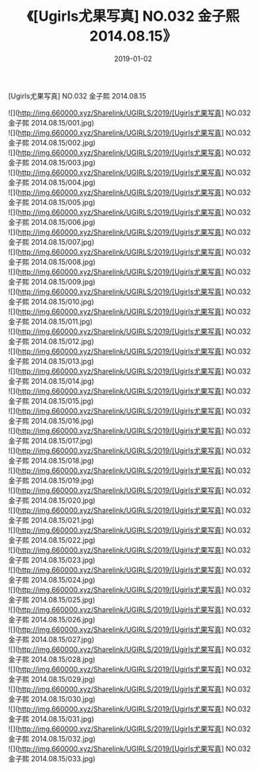﻿---
layout: post
title:  《[Ugirls尤果写真] NO.032 金子熙 2014.08.15》
date:   2019-01-02
img: http://img.660000.xyz/Sharelink/UGIRLS/2019/[Ugirls尤果写真] NO.032 金子熙 2014.08.15/000.jpg
categories: [美女, 清纯, 唯美]
---

[Ugirls尤果写真] NO.032 金子熙 2014.08.15

 ![](http://img.660000.xyz/Sharelink/UGIRLS/2019/[Ugirls尤果写真] NO.032 金子熙 2014.08.15/001.jpg) <br>![](http://img.660000.xyz/Sharelink/UGIRLS/2019/[Ugirls尤果写真] NO.032 金子熙 2014.08.15/002.jpg) <br>![](http://img.660000.xyz/Sharelink/UGIRLS/2019/[Ugirls尤果写真] NO.032 金子熙 2014.08.15/003.jpg) <br>![](http://img.660000.xyz/Sharelink/UGIRLS/2019/[Ugirls尤果写真] NO.032 金子熙 2014.08.15/004.jpg) <br>![](http://img.660000.xyz/Sharelink/UGIRLS/2019/[Ugirls尤果写真] NO.032 金子熙 2014.08.15/005.jpg) <br>![](http://img.660000.xyz/Sharelink/UGIRLS/2019/[Ugirls尤果写真] NO.032 金子熙 2014.08.15/006.jpg) <br>![](http://img.660000.xyz/Sharelink/UGIRLS/2019/[Ugirls尤果写真] NO.032 金子熙 2014.08.15/007.jpg) <br>![](http://img.660000.xyz/Sharelink/UGIRLS/2019/[Ugirls尤果写真] NO.032 金子熙 2014.08.15/008.jpg) <br>![](http://img.660000.xyz/Sharelink/UGIRLS/2019/[Ugirls尤果写真] NO.032 金子熙 2014.08.15/009.jpg) <br>![](http://img.660000.xyz/Sharelink/UGIRLS/2019/[Ugirls尤果写真] NO.032 金子熙 2014.08.15/010.jpg) <br>![](http://img.660000.xyz/Sharelink/UGIRLS/2019/[Ugirls尤果写真] NO.032 金子熙 2014.08.15/011.jpg) <br>![](http://img.660000.xyz/Sharelink/UGIRLS/2019/[Ugirls尤果写真] NO.032 金子熙 2014.08.15/012.jpg) <br>![](http://img.660000.xyz/Sharelink/UGIRLS/2019/[Ugirls尤果写真] NO.032 金子熙 2014.08.15/013.jpg) <br>![](http://img.660000.xyz/Sharelink/UGIRLS/2019/[Ugirls尤果写真] NO.032 金子熙 2014.08.15/014.jpg) <br>![](http://img.660000.xyz/Sharelink/UGIRLS/2019/[Ugirls尤果写真] NO.032 金子熙 2014.08.15/015.jpg) <br>![](http://img.660000.xyz/Sharelink/UGIRLS/2019/[Ugirls尤果写真] NO.032 金子熙 2014.08.15/016.jpg) <br>![](http://img.660000.xyz/Sharelink/UGIRLS/2019/[Ugirls尤果写真] NO.032 金子熙 2014.08.15/017.jpg) <br>![](http://img.660000.xyz/Sharelink/UGIRLS/2019/[Ugirls尤果写真] NO.032 金子熙 2014.08.15/018.jpg) <br>![](http://img.660000.xyz/Sharelink/UGIRLS/2019/[Ugirls尤果写真] NO.032 金子熙 2014.08.15/019.jpg) <br>![](http://img.660000.xyz/Sharelink/UGIRLS/2019/[Ugirls尤果写真] NO.032 金子熙 2014.08.15/020.jpg) <br>![](http://img.660000.xyz/Sharelink/UGIRLS/2019/[Ugirls尤果写真] NO.032 金子熙 2014.08.15/021.jpg) <br>![](http://img.660000.xyz/Sharelink/UGIRLS/2019/[Ugirls尤果写真] NO.032 金子熙 2014.08.15/022.jpg) <br>![](http://img.660000.xyz/Sharelink/UGIRLS/2019/[Ugirls尤果写真] NO.032 金子熙 2014.08.15/023.jpg) <br>![](http://img.660000.xyz/Sharelink/UGIRLS/2019/[Ugirls尤果写真] NO.032 金子熙 2014.08.15/024.jpg) <br>![](http://img.660000.xyz/Sharelink/UGIRLS/2019/[Ugirls尤果写真] NO.032 金子熙 2014.08.15/025.jpg) <br>![](http://img.660000.xyz/Sharelink/UGIRLS/2019/[Ugirls尤果写真] NO.032 金子熙 2014.08.15/026.jpg) <br>![](http://img.660000.xyz/Sharelink/UGIRLS/2019/[Ugirls尤果写真] NO.032 金子熙 2014.08.15/027.jpg) <br>![](http://img.660000.xyz/Sharelink/UGIRLS/2019/[Ugirls尤果写真] NO.032 金子熙 2014.08.15/028.jpg) <br>![](http://img.660000.xyz/Sharelink/UGIRLS/2019/[Ugirls尤果写真] NO.032 金子熙 2014.08.15/029.jpg) <br>![](http://img.660000.xyz/Sharelink/UGIRLS/2019/[Ugirls尤果写真] NO.032 金子熙 2014.08.15/030.jpg) <br>![](http://img.660000.xyz/Sharelink/UGIRLS/2019/[Ugirls尤果写真] NO.032 金子熙 2014.08.15/031.jpg) <br>![](http://img.660000.xyz/Sharelink/UGIRLS/2019/[Ugirls尤果写真] NO.032 金子熙 2014.08.15/032.jpg) <br>![](http://img.660000.xyz/Sharelink/UGIRLS/2019/[Ugirls尤果写真] NO.032 金子熙 2014.08.15/033.jpg) <br>
